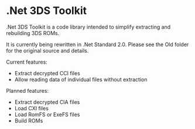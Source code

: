 # .Net 3DS Toolkit
.Net 3DS Toolkit is a code library intended to simplify extracting and rebuilding 3DS ROMs.

It is currently being rewritten in .Net Standard 2.0. Please see the Old folder for the original source and details.

Current features:
* Extract decrypted CCI files
* Allow reading data of individual files without extraction

Planned features:
* Extract decrypted CIA files
* Load CXI files
* Load RomFS or ExeFS files
* Build ROMs
